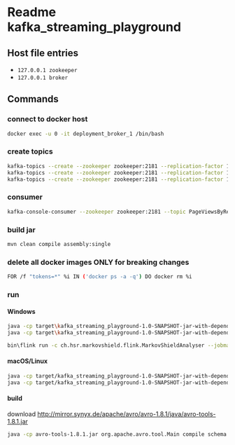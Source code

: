 # Readme kafka_streaming_playground
## Host file entries
 - `127.0.0.1 zookeeper`
 - `127.0.0.1 broker`

## Commands
### connect to docker host
```bash
docker exec -u 0 -it deployment_broker_1 /bin/bash
```
### create topics
```bash
kafka-topics --create --zookeeper zookeeper:2181 --replication-factor 1 --partitions 1 --topic PageViews
kafka-topics --create --zookeeper zookeeper:2181 --replication-factor 1 --partitions 1 --topic PageViewsPerRegion
kafka-topics --create --zookeeper zookeeper:2181 --replication-factor 1 --partitions 1 --topic PageViewsByUser
```
### consumer
```bash
kafka-console-consumer --zookeeper zookeeper:2181 --topic PageViewsByRegion --from-beginning --property print.key=true --property value.deserializer=org.apache.kafka.common.serialization.LongDeserializer
```
### build jar
```bash
mvn clean compile assembly:single
```
### delete all docker images ONLY for breaking changes
```bash
FOR /f "tokens=*" %i IN ('docker ps -a -q') DO docker rm %i
```
### run
#### Windows
```bash
java -cp target\kafka_streaming_playground-1.0-SNAPSHOT-jar-with-dependencies.jar ch.hsr.markovshield.kafkastream.MarkovClickAndLoginGenerator
java -cp target\kafka_streaming_playground-1.0-SNAPSHOT-jar-with-dependencies.jar ch.hsr.markovshield.kafkastream.MarkovShieldClickstreams
```
```bash
bin\flink run -c ch.hsr.markovshield.flink.MarkovShieldAnalyser --jobmanager jobmanager:6123 C:\Users\maede\Documents\kafka_streaming_playground\target\kafka_streaming_playground-1.0-SNAPSHOT-jar-with-dependencies.jar
```
#### macOS/Linux
```bash
java -cp target/kafka_streaming_playground-1.0-SNAPSHOT-jar-with-dependencies.jar ch.hsr.markovshield.kafkastream.MarkovClickAndLoginGenerator
java -cp target/kafka_streaming_playground-1.0-SNAPSHOT-jar-with-dependencies.jar ch.hsr.markovshield.kafkastream.MarkovShieldClickstreams
```

#### build
download http://mirror.synyx.de/apache/avro/avro-1.8.1/java/avro-tools-1.8.1.jar
```bash
java -cp avro-tools-1.8.1.jar org.apache.avro.tool.Main compile schema TypeReuseTest.avsc CompoundSubTypeExtended.avsc DirWithOtherAvscFiles OutputDir
```